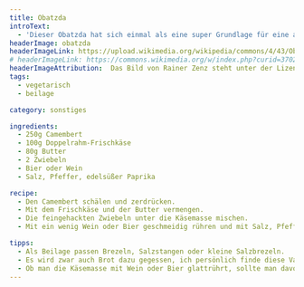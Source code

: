 ```yaml
---
title: Obatzda
introText:
  - 'Dieser Obatzda hat sich einmal als eine super Grundlage für eine ausgedehnte Feuerzangenbowle erwiesen. Auch wenn man auf den ersten Blick nicht glaubt, dass das passt.'
headerImage: obatzda
headerImageLink: https://upload.wikimedia.org/wikipedia/commons/4/43/Obatzter-1.jpg
# headerImageLink: https://commons.wikimedia.org/w/index.php?curid=3702347
headerImageAttribution:  Das Bild von Rainer Zenz steht unter der Lizenz <a href='https://creativecommons.org/licenses/by/2.0/?ref=openverse&atype=rich'>CC BY 2.0</a>.
tags:
  - vegetarisch
  - beilage

category: sonstiges

ingredients:
  - 250g Camembert
  - 100g Doppelrahm-Frischkäse
  - 80g Butter
  - 2 Zwiebeln
  - Bier oder Wein
  - Salz, Pfeffer, edelsüßer Paprika

recipe:
  - Den Camembert schälen und zerdrücken.
  - Mit dem Frischkäse und der Butter vermengen.
  - Die feingehackten Zwiebeln unter die Käsemasse mischen.
  - Mit ein wenig Wein oder Bier geschmeidig rühren und mit Salz, Pfeffer und Paprika würzen.

tipps:
  - Als Beilage passen Brezeln, Salzstangen oder kleine Salzbrezeln.
  - Es wird zwar auch Brot dazu gegessen, ich persönlich finde diese Variante aber nicht besonders gut.
  - Ob man die Käsemasse mit Wein oder Bier glattrührt, sollte man davon abhängig machen, was man dazu trinkt. Wein gibt einen feineren Geschmack.
---
```

